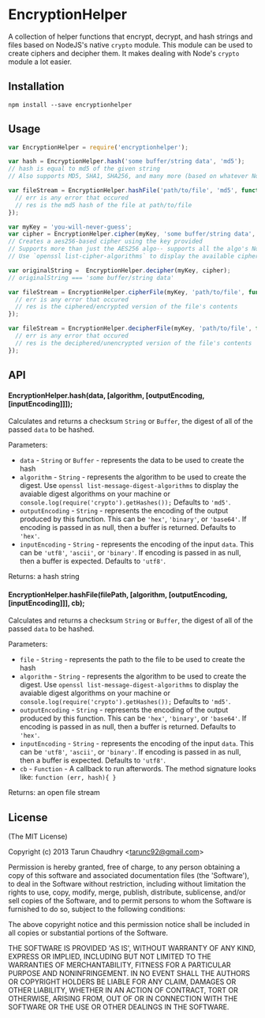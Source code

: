 
# EncryptionHelper

  A collection of helper functions that encrypt, decrypt, and hash strings and files based on NodeJS's native `crypto` module.
  This module can be used to create ciphers and decipher them. It makes dealing with Node's `crypto` module a lot easier.

## Installation

`npm install --save encryptionhelper`

## Usage

```javascript
var EncryptionHelper = require('encryptionhelper');

var hash = EncryptionHelper.hash('some buffer/string data', 'md5');
// hash is equal to md5 of the given string
// Also supports MD5, SHA1, SHA256, and many more (based on whatever NodeJS natively supports-- use `openssl list-message-digest-algorithms` to display the avaiable digest algorithms on your machine)

var fileStream = EncryptionHelper.hashFile('path/to/file', 'md5', function (err, res) {
  // err is any error that occured
  // res is the md5 hash of the file at path/to/file
});

var myKey = 'you-will-never-guess';
var cipher = EncryptionHelper.cipher(myKey, 'some buffer/string data', 'aes256');
// Creates a aes256-based cipher using the key provided
// Supports more than just the AES256 algo-- supports all the algo's NodeJS's crypto module supports
// Use `openssl list-cipher-algorithms` to display the available cipher algorithms on your machine

var originalString =  EncryptionHelper.decipher(myKey, cipher);
// originalString === 'some buffer/string data'

var fileStream = EncryptionHelper.cipherFile(myKey, 'path/to/file', function (err, res) {
  // err is any error that occured
  // res is the ciphered/encrypted version of the file's contents
});

var fileStream = EncryptionHelper.decipherFile(myKey, 'path/to/file', function (err, res) {
  // err is any error that occured
  // res is the deciphered/unencrypted version of the file's contents
});
```

## API

#### EncryptionHelper.hash(data, [algorithm, [outputEncoding, [inputEncoding]]]);

Calculates and returns a checksum `String` or `Buffer`, the digest of all of the passed `data` to be hashed.

Parameters:
* `data` - `String` or `Buffer` - represents the data to be used to create the hash
* `algorithm` - `String` - represents the algorithm to be used to create the digest. Use `openssl list-message-digest-algorithms` to display the avaiable digest algorithms on your machine or `console.log(require('crypto').getHashes());` Defaults to `'md5'`.
* `outputEncoding` - `String` - represents the encoding of the output produced by this function. This can be `'hex'`, `'binary'`, or `'base64'`. If encoding is passed in as null, then a buffer is returned. Defaults to `'hex'`.
* `inputEncoding` - `String` - represents the encoding of the input `data`. This can be `'utf8'`, `'ascii'`, or `'binary'`. If encoding is passed in as null, then a buffer is expected. Defaults to `'utf8'`.

Returns: a hash string

#### EncryptionHelper.hashFile(filePath, [algorithm, [outputEncoding, [inputEncoding]]], cb);

Calculates and returns a checksum `String` or `Buffer`, the digest of all of the passed `data` to be hashed.

Parameters:
* `file` - `String` - represents the path to the file to be used to create the hash
* `algorithm` - `String` - represents the algorithm to be used to create the digest. Use `openssl list-message-digest-algorithms` to display the avaiable digest algorithms on your machine or `console.log(require('crypto').getHashes());` Defaults to `'md5'`.
* `outputEncoding` - `String` - represents the encoding of the output produced by this function. This can be `'hex'`, `'binary'`, or `'base64'`. If encoding is passed in as null, then a buffer is returned. Defaults to `'hex'`.
* `inputEncoding` - `String` - represents the encoding of the input `data`. This can be `'utf8'`, `'ascii'`, or `'binary'`. If encoding is passed in as null, then a buffer is expected. Defaults to `'utf8'`.
* `cb` - `Function` - A callback to run afterwords. The method signature looks like: `function (err, hash){ }`

Returns: an open file stream

## License

(The MIT License)

Copyright (c) 2013 Tarun Chaudhry &lt;tarunc92@gmail.com&gt;

Permission is hereby granted, free of charge, to any person obtaining
a copy of this software and associated documentation files (the
'Software'), to deal in the Software without restriction, including
without limitation the rights to use, copy, modify, merge, publish,
distribute, sublicense, and/or sell copies of the Software, and to
permit persons to whom the Software is furnished to do so, subject to
the following conditions:

The above copyright notice and this permission notice shall be
included in all copies or substantial portions of the Software.

THE SOFTWARE IS PROVIDED 'AS IS', WITHOUT WARRANTY OF ANY KIND,
EXPRESS OR IMPLIED, INCLUDING BUT NOT LIMITED TO THE WARRANTIES OF
MERCHANTABILITY, FITNESS FOR A PARTICULAR PURPOSE AND NONINFRINGEMENT.
IN NO EVENT SHALL THE AUTHORS OR COPYRIGHT HOLDERS BE LIABLE FOR ANY
CLAIM, DAMAGES OR OTHER LIABILITY, WHETHER IN AN ACTION OF CONTRACT,
TORT OR OTHERWISE, ARISING FROM, OUT OF OR IN CONNECTION WITH THE
SOFTWARE OR THE USE OR OTHER DEALINGS IN THE SOFTWARE.